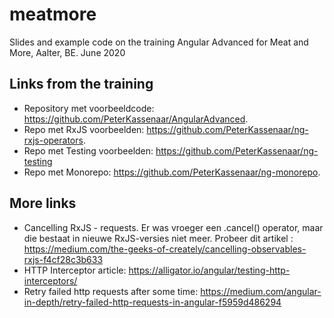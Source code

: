 # meatmore
Slides and example code on the training Angular Advanced for Meat and More, Aalter, BE. June 2020

## Links from the training 
- Repository met voorbeeldcode: https://github.com/PeterKassenaar/AngularAdvanced.
- Repo met RxJS voorbeelden: https://github.com/PeterKassenaar/ng-rxjs-operators.
- Repo met Testing voorbeelden: https://github.com/PeterKassenaar/ng-testing
- Repo met Monorepo: https://github.com/PeterKassenaar/ng-monorepo.

## More links
- Cancelling RxJS - requests. Er was vroeger een .cancel() operator, maar die bestaat in nieuwe RxJS-versies niet meer. Probeer dit artikel : https://medium.com/the-geeks-of-creately/cancelling-observables-rxjs-f4cf28c3b633
- HTTP Interceptor article: https://alligator.io/angular/testing-http-interceptors/
- Retry failed http requests after some time: https://medium.com/angular-in-depth/retry-failed-http-requests-in-angular-f5959d486294

